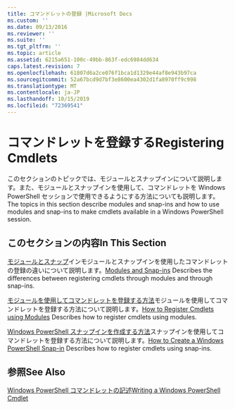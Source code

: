 ```yaml
---
title: コマンドレットの登録 |Microsoft Docs
ms.custom: ''
ms.date: 09/13/2016
ms.reviewer: ''
ms.suite: ''
ms.tgt_pltfrm: ''
ms.topic: article
ms.assetid: 6215a651-100c-49bb-863f-edc6984dd634
caps.latest.revision: 7
ms.openlocfilehash: 61807d6a2ce076f1bca1d1329e44af8e943b97ca
ms.sourcegitcommit: 52a67bcd9d7bf3e8600ea4302d1fa8970ff9c998
ms.translationtype: MT
ms.contentlocale: ja-JP
ms.lasthandoff: 10/15/2019
ms.locfileid: "72369541"
---
```

# <a name="registering-cmdlets"></a><span data-ttu-id="f4d17-102">コマンドレットを登録する</span><span class="sxs-lookup"><span data-stu-id="f4d17-102">Registering Cmdlets</span></span>

<span data-ttu-id="f4d17-103">このセクションのトピックでは、モジュールとスナップインについて説明します。また、モジュールとスナップインを使用して、コマンドレットを Windows PowerShell セッションで使用できるようにする方法についても説明します。</span><span class="sxs-lookup"><span data-stu-id="f4d17-103">The topics in this section describe modules and snap-ins and how to use modules and snap-ins to make cmdlets available in a Windows PowerShell session.</span></span>

## <a name="in-this-section"></a><span data-ttu-id="f4d17-104">このセクションの内容</span><span class="sxs-lookup"><span data-stu-id="f4d17-104">In This Section</span></span>

<span data-ttu-id="f4d17-105">[モジュールとスナップ](./modules-and-snap-ins.md)インモジュールとスナップインを使用したコマンドレットの登録の違いについて説明します。</span><span class="sxs-lookup"><span data-stu-id="f4d17-105">[Modules and Snap-ins](./modules-and-snap-ins.md) Describes the differences between registering cmdlets through modules and through snap-ins.</span></span>

<span data-ttu-id="f4d17-106">[モジュールを使用してコマンドレットを登録する方法](./how-to-import-cmdlets-using-modules.md)モジュールを使用してコマンドレットを登録する方法について説明します。</span><span class="sxs-lookup"><span data-stu-id="f4d17-106">[How to Register Cmdlets using Modules](./how-to-import-cmdlets-using-modules.md) Describes how to register cmdlets using modules.</span></span>

<span data-ttu-id="f4d17-107">[Windows PowerShell スナップインを作成する方法](./how-to-create-a-windows-powershell-snap-in.md)スナップインを使用してコマンドレットを登録する方法について説明します。</span><span class="sxs-lookup"><span data-stu-id="f4d17-107">[How to Create a Windows PowerShell Snap-in](./how-to-create-a-windows-powershell-snap-in.md) Describes how to register cmdlets using snap-ins.</span></span>

## <a name="see-also"></a><span data-ttu-id="f4d17-108">参照</span><span class="sxs-lookup"><span data-stu-id="f4d17-108">See Also</span></span>

[<span data-ttu-id="f4d17-109">Windows PowerShell コマンドレットの記述</span><span class="sxs-lookup"><span data-stu-id="f4d17-109">Writing a Windows PowerShell Cmdlet</span></span>](./writing-a-windows-powershell-cmdlet.md)
